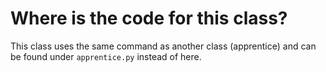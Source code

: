# Where is the code for this class?

This class uses the same command as another class (apprentice) and can be found under `apprentice.py` instead of here.